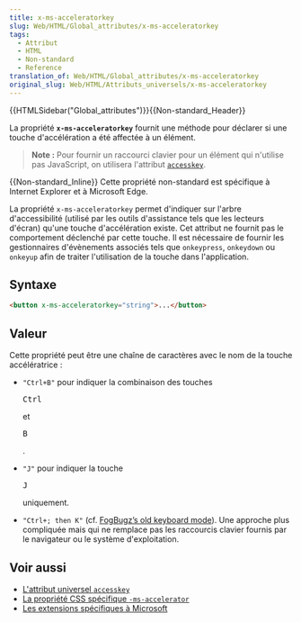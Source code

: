 ```yaml
---
title: x-ms-acceleratorkey
slug: Web/HTML/Global_attributes/x-ms-acceleratorkey
tags:
  - Attribut
  - HTML
  - Non-standard
  - Reference
translation_of: Web/HTML/Global_attributes/x-ms-acceleratorkey
original_slug: Web/HTML/Attributs_universels/x-ms-acceleratorkey
---
```


{{HTMLSidebar("Global_attributes")}}{{Non-standard_Header}}

La propriété **`x-ms-acceleratorkey`** fournit une méthode pour déclarer si une touche d'accélération a été affectée à un élément.

> **Note :** Pour fournir un raccourci clavier pour un élément qui n'utilise pas JavaScript, on utilisera l'attribut [`accesskey`](/fr/docs/Web/HTML/Attributs_universels/accesskey).

{{Non-standard_Inline}} Cette propriété non-standard est spécifique à Internet Explorer et à Microsoft Edge.

La propriété `x-ms-acceleratorkey` permet d'indiquer sur l'arbre d'accessibilité (utilisé par les outils d'assistance tels que les lecteurs d'écran) qu'une touche d'accélération existe. Cet attribut ne fournit pas le comportement déclenché par cette touche. Il est nécessaire de fournir les gestionnaires d'évènements associés tels que `onkeypress`, `onkeydown` ou `onkeyup` afin de traiter l'utilisation de la touche dans l'application.

## Syntaxe

```html
<button x-ms-acceleratorkey="string">...</button>
```

## Valeur

Cette propriété peut être une chaîne de caractères avec le nom de la touche accélératrice :

- `"Ctrl+B"` pour indiquer la combinaison des touches

  <kbd>Ctrl</kbd>

  et

  <kbd>B</kbd>

  .

- `"J"` pour indiquer la touche

  <kbd>J</kbd>

  uniquement.

- `"Ctrl+; then K"` (cf. [FogBugz’s old keyboard mode](https://help.manuscript.com/7558/fogbugz-keyboard-shortcuts#For_Your_Server_or_non-Ocelot_Keyboard_Shortcuts)). Une approche plus compliquée mais qui ne remplace pas les raccourcis clavier fournis par le navigateur ou le système d'exploitation.

## Voir aussi

- [L'attribut universel `accesskey`](/fr/docs/Mozilla/Tech/XUL/Propri%C3%A9t%C3%A9s/accessKey)
- [La propriété CSS spécifique `-ms-accelerator`](/fr/docs/Web/CSS/-ms-accelerator)
- [Les extensions spécifiques à Microsoft](/fr/docs/Web/API/Microsoft_API_extensions)
